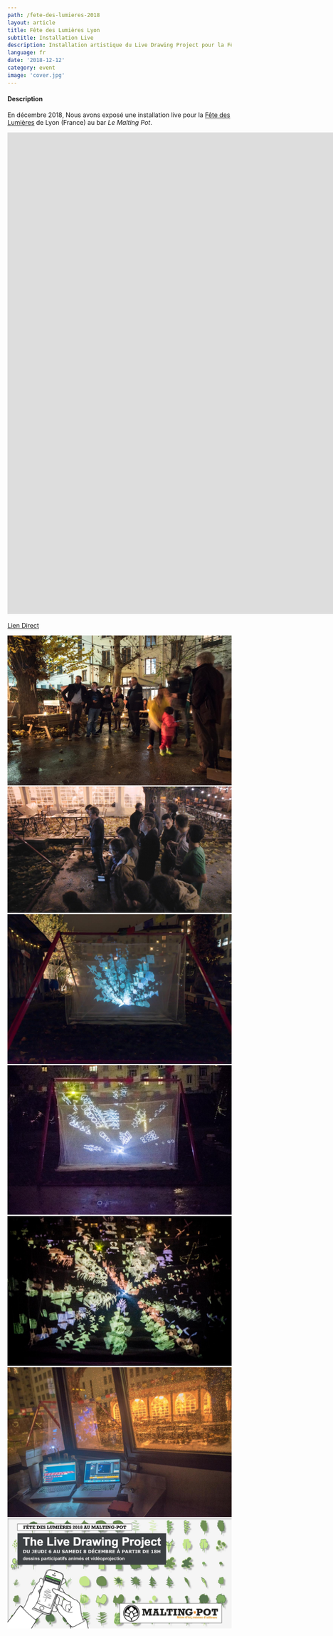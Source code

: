 ```yaml
---
path: /fete-des-lumieres-2018
layout: article
title: Fête des Lumières Lyon
subtitle: Installation Live
description: Installation artistique du Live Drawing Project pour la Fête des Lumières 2018 de Lyon France au bar le Malting Pot
language: fr
date: '2018-12-12'
category: event
image: 'cover.jpg'
---
```


#### Description

En décembre 2018, Nous avons exposé une installation live pour la [Fête des Lumières](//www.fetedeslumieres.lyon.fr) de Lyon (France) au bar _Le Malting Pot_.

<iframe src="https://player.vimeo.com/video/311653956" frameborder="0" allowfullscreen width="1920" height="1080"></iframe>

[Lien Direct](//vimeo.com/311653956)

<photo-grid>
<img src="3.jpg"/>
<img src="screenshot1.jpg"/>
<img src="1.jpg"/>
<img src="2.jpg"/>
<img src="cover.jpg"/>
<img src="5.jpg"/>
<img src="affiche.jpg"/>
</photo-grid>
